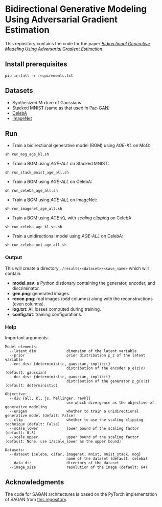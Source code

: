 # Bidirectional Generative Modeling Using Adversarial Gradient Estimation

This repository contains the code for the paper [*Bidirectional Generative Modeling Using Adversarial Gradient Estimation*](https://arxiv.org/abs/2002.09161).

## Install prerequisites
```
pip install -r requirements.txt
```

## Datasets
- Synthesized Mixture of Gaussians
- Stacked MNIST (same as that used in [Pac-GAN](https://arxiv.org/abs/1712.04086))
- [CelebA](http://mmlab.ie.cuhk.edu.hk/projects/CelebA.html)
- [ImageNet](http://www.image-net.org)

## Run

- Train a bidirectional generative model (BGM) using *AGE-KL* on MoG:
```
sh run_mog_age_kl.sh
```
- Train a BGM using *AGE-ALL* on Stacked MNIST:
```
sh run_stack_mnist_age_all.sh
```
- Train a BGM using *AGE-ALL* on CelebA:
```
sh run_celeba_age_all.sh
```
- Train a BGM using *AGE-ALL* on ImageNet:
```
sh run_imagenet_age_all.sh
```
- Train a BGM using *AGE-KL* with *scaling clipping* on CelebA:
```
sh run_celeba_age_kl_sc.sh
```
- Train a unidirectional model using *AGE-ALL* on CelebA:
```
sh run_celeba_uni_age_all.sh
```

### Output
This will create a directory `./results/<dataset>/<save_name>` which will contain:

- **model.sav**: a Python distionary containing the generator, encoder, and discriminator.
- **gen.png**: generated images.
- **recon.png**: real images (odd columns) along with the reconstructions (even columns).
- **log.txt**: All losses computed during training.
- **config.txt**: training configurations.

### Help
Important arguments:

```
Model elements:
  --latent_dim          	dimension of the latent variable
  --prior               	prior distribution p_z of the latent variable
  --enc_dist {deterministic, gaussian, implicit}
                        	distribution of the encoder p_e(z|x) (default: gaussian)
  --dec_dist {deterministic, gaussian, implicit}
                        	distribution of the generator p_g(x|z) (default: deterministic)
                     
Objective:
  --div {all, kl, js, hellinger, revkl}
                        	use which divergence as the objective of generative modeling
  --unigen               	whether to train a unidirectional generative model (defalt: False)
  --clip               		whether to use the scaling clipping technique (defalt: False)
  --scale_lower          	lower bound of the scaling factor (default: 0.5)         
  --scale_upper          	upper bound of the scaling factor (default: None; use 1/scale_lower as the upper bound) 	

Datasets:
  --dataset {celeba, cifar, imagenet, mnist, mnist_stack, mog}
                        	name of the dataset (default: celeba)
  --data_dir          		directory of the dataset                       
  --image_size          	resolution of the image (default: 64)
```

## Acknowledgments
The code for SAGAN architectures is based on the PyTorch implementation of SAGAN from [this repository](https://github.com/voletiv/self-attention-GAN-pytorch).
